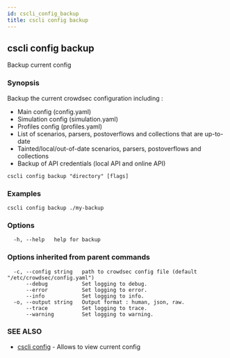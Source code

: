 ```yaml
---
id: cscli_config_backup
title: cscli config backup
---
```

## cscli config backup

Backup current config

### Synopsis

Backup the current crowdsec configuration including :

- Main config (config.yaml)
- Simulation config (simulation.yaml)
- Profiles config (profiles.yaml)
- List of scenarios, parsers, postoverflows and collections that are up-to-date
- Tainted/local/out-of-date scenarios, parsers, postoverflows and collections
- Backup of API credentials (local API and online API)

```
cscli config backup "directory" [flags]
```

### Examples

```
cscli config backup ./my-backup
```

### Options

```
  -h, --help   help for backup
```

### Options inherited from parent commands

```
  -c, --config string   path to crowdsec config file (default "/etc/crowdsec/config.yaml")
      --debug           Set logging to debug.
      --error           Set logging to error.
      --info            Set logging to info.
  -o, --output string   Output format : human, json, raw.
      --trace           Set logging to trace.
      --warning         Set logging to warning.
```

### SEE ALSO

* [cscli config](/docs/cscli/cscli_config)	 - Allows to view current config

